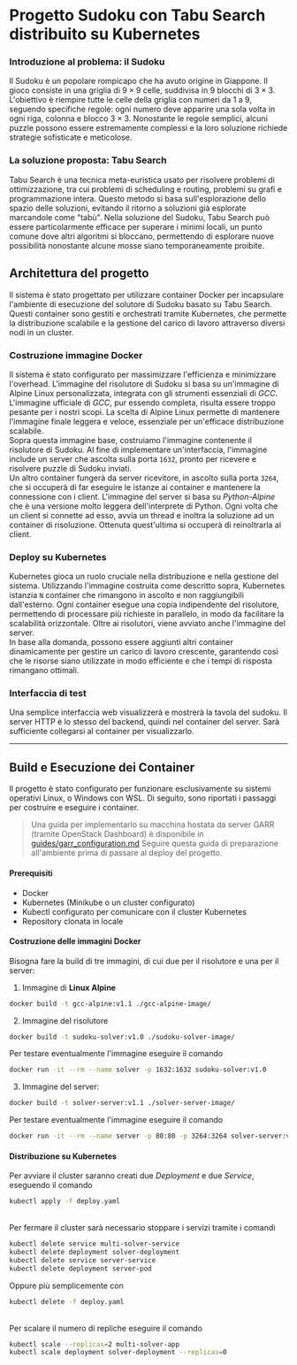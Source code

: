 # Progetto Sudoku con Tabu Search distribuito su Kubernetes

### Introduzione al problema: il Sudoku
Il Sudoku è un popolare rompicapo che ha avuto origine in Giappone. Il gioco consiste in una griglia di $9 \times 9$ celle, suddivisa in $9$ blocchi di $3 \times 3$. L'obiettivo è riempire tutte le celle della griglia con numeri da $1$ a $9$, seguendo specifiche regole: ogni numero deve apparire una sola volta in ogni riga, colonna e blocco $3 \times 3$. Nonostante le regole semplici, alcuni puzzle possono essere estremamente complessi e la loro soluzione richiede strategie sofisticate e meticolose.

### La soluzione proposta: Tabu Search
Tabu Search è una tecnica meta-euristica usato per risolvere problemi di ottimizzazione, tra cui problemi di scheduling e routing, problemi su grafi e programmazione intera. Questo metodo si basa sull'esplorazione dello spazio delle soluzioni, evitando il ritorno a soluzioni già esplorate marcandole come "tabù". Nella soluzione del Sudoku, Tabu Search può essere particolarmente efficace per superare i minimi locali, un punto comune dove altri algoritmi si bloccano, permettendo di esplorare nuove possibilità nonostante alcune mosse siano temporaneamente proibite.


## Architettura del progetto

Il sistema è stato progettato per utilizzare container Docker per incapsulare l'ambiente di esecuzione del solutore di Sudoku basato su Tabu Search. Questi container sono gestiti e orchestrati tramite Kubernetes, che permette la distribuzione scalabile e la gestione del carico di lavoro attraverso diversi nodi in un cluster.

### Costruzione immagine Docker
Il sistema è stato configurato per massimizzare l'efficienza e minimizzare l'overhead. L'immagine del risolutore di Sudoku si basa su un'immagine di Alpine Linux personalizzata, integrata con gli strumenti essenziali di *GCC*. L'immagine ufficiale di *GCC*, pur essendo completa, risulta essere troppo pesante per i nostri scopi. La scelta di Alpine Linux permette di mantenere l'immagine finale leggera e veloce, essenziale per un'efficace distribuzione scalabile.\
Sopra questa immagine base, costruiamo l'immagine contenente il risolutore di Sudoku. Al fine di implementare un'interfaccia, l'immagine include un server che ascolta sulla porta `1632`, pronto per ricevere e risolvere puzzle di Sudoku inviati.\
Un altro container fungerà da server ricevitore, in ascolto sulla porta `3264`, che si occuperà di far eseguire le istanze ai container e mantenere la connessione con i client. L'immagine del server si basa su *Python-Alpine* che è una versione molto leggera dell'interprete di Python. Ogni volta che un client si connette ad esso, avvia un thread e inoltra la soluzione ad un container di risoluzione. Ottenuta quest'ultima si occuperà di reinoltrarla al client.

### Deploy su Kubernetes
Kubernetes gioca un ruolo cruciale nella distribuzione e nella gestione del sistema. Utilizzando l'immagine costruita come descritto sopra, Kubernetes istanzia `N` container che rimangono in ascolto e non raggiungibili dall'esterno. Ogni container esegue una copia indipendente del risolutore, permettendo di processare più richieste in parallelo, in modo da facilitare la scalabilità orizzontale.
Oltre ai risolutori, viene avviato anche l'immagine del server.\
In base alla domanda, possono essere aggiunti altri container dinamicamente per gestire un carico di lavoro crescente, garantendo così che le risorse siano utilizzate in modo efficiente e che i tempi di risposta rimangano ottimali.

### Interfaccia di test
Una semplice interfaccia web visualizzerà e mostrerà la tavola del sudoku. Il server HTTP è lo stesso del backend, quindi nel container del server. Sarà sufficiente collegarsi al container per visualizzarlo.

---

## Build e Esecuzione dei Container
Il progetto è stato configurato per funzionare esclusivamente su sistemi operativi Linux, o Windows con WSL. Di seguito, sono riportati i passaggi per costruire e eseguire i container.

> Una guida per implementarlo su macchina hostata da server GARR (tramite OpenStack Dashboard) è disponibile in [guides/garr_configuration.md](guides/garr_configuration.md) Seguire questa guida di preparazione all'ambiente prima di passare al deploy del progetto.

#### Prerequisiti
- Docker
- Kubernetes (Minikube o un cluster configurato)
- Kubectl configurato per comunicare con il cluster Kubernetes
- Repository clonata in locale

#### Costruzione delle immagini Docker
Bisogna fare la build di tre immagini, di cui due per il risolutore e una per il server:
1. Immagine di **Linux Alpine**
```sh
docker build -t gcc-alpine:v1.1 ./gcc-alpine-image/
```
2. Immagine del risolutore
```sh
docker build -t sudoku-solver:v1.0 ./sudoku-solver-image/
```

Per testare eventualmente l'immagine eseguire il comando
```sh
docker run -it --rm --name solver -p 1632:1632 sudoku-solver:v1.0
```

3. Immagine del server:
```sh
docker build -t solver-server:v1.1 ./solver-server-image/
```

Per testare eventualmente l'immagine eseguire il comando
```sh
docker run -it --rm --name server -p 80:80 -p 3264:3264 solver-server:v1.1
```

#### Distribuzione su Kubernetes

Per avviare il cluster saranno creati due *Deployment* e due *Service*, eseguendo il comando
```sh
kubectl apply -f deploy.yaml
```
\
Per fermare il cluster sarà necessario stoppare i servizi tramite i comandi
```sh
kubectl delete service multi-solver-service
kubectl delete deployment solver-deployment
kubectl delete service server-service
kubectl delete deployment server-pod
```
Oppure più semplicemente con
```sh
kubectl delete -f deploy.yaml
```
\
Per scalare il numero di repliche eseguire il comando
```sh
kubectl scale --replicas=2 multi-solver-app
kubectl scale deployment solver-deployment --replicas=0
```

